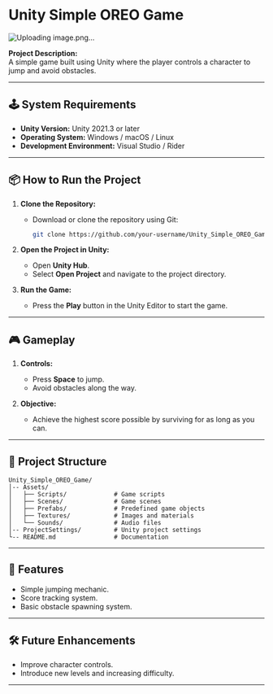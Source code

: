 # Unity Simple OREO Game

![Uploading image.png…]()


**Project Description:**  
A simple game built using Unity where the player controls a character to jump and avoid obstacles.  

---

## 🕹 **System Requirements**  

- **Unity Version:** Unity 2021.3 or later  
- **Operating System:** Windows / macOS / Linux  
- **Development Environment:** Visual Studio / Rider  

---

## 📦 **How to Run the Project**  

1. **Clone the Repository:**  
   - Download or clone the repository using Git:  
     ```bash
     git clone https://github.com/your-username/Unity_Simple_OREO_Game.git
     ```

2. **Open the Project in Unity:**  
   - Open **Unity Hub**.  
   - Select **Open Project** and navigate to the project directory.

3. **Run the Game:**  
   - Press the **Play** button in the Unity Editor to start the game.

---

## 🎮 **Gameplay**  

1. **Controls:**  
   - Press **Space** to jump.  
   - Avoid obstacles along the way.

2. **Objective:**  
   - Achieve the highest score possible by surviving for as long as you can.

---

## 📂 **Project Structure**  

```
Unity_Simple_OREO_Game/
│-- Assets/
│   ├── Scripts/             # Game scripts
│   ├── Scenes/              # Game scenes
│   ├── Prefabs/             # Predefined game objects
│   ├── Textures/            # Images and materials
│   └── Sounds/              # Audio files
│-- ProjectSettings/         # Unity project settings
└-- README.md                # Documentation
```

---

## 🚀 **Features**  

- Simple jumping mechanic.  
- Score tracking system.  
- Basic obstacle spawning system.  

---

## 🛠 **Future Enhancements**  
 
- Improve character controls.  
- Introduce new levels and increasing difficulty.  

---
